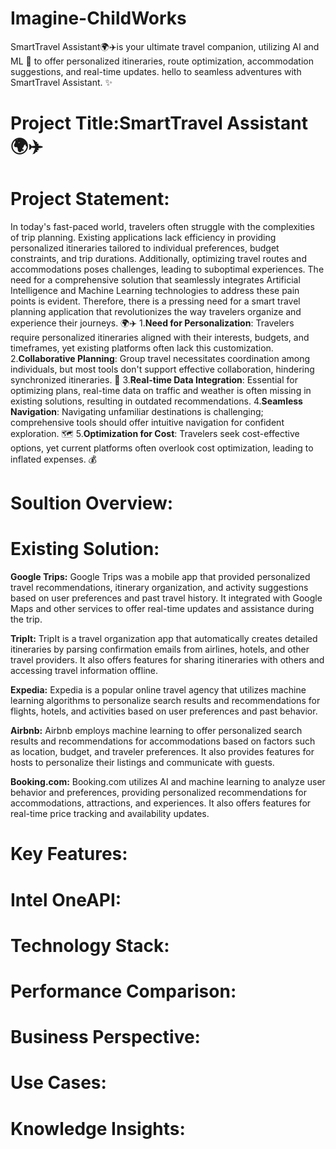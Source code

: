 # Imagine-ChildWorks
SmartTravel Assistant🌍✈️is your ultimate travel companion, utilizing AI and ML 🤖 to offer personalized itineraries, route optimization, accommodation suggestions, and real-time updates. hello to seamless adventures with SmartTravel Assistant. ✨
# Project Title:SmartTravel Assistant🌍✈️
# Project Statement:
  In today's fast-paced world, travelers often struggle with the complexities of trip planning. Existing applications lack efficiency in providing personalized itineraries tailored to individual preferences, budget constraints, and trip durations. Additionally, optimizing travel routes and accommodations poses challenges, leading to suboptimal experiences. The need for a comprehensive solution that seamlessly integrates Artificial Intelligence and Machine Learning technologies to address these pain points is evident. Therefore, there is a pressing need for a smart travel planning application that revolutionizes the way travelers organize and experience their journeys. 🌍✈️
  1.**Need for Personalization**: Travelers require personalized itineraries aligned with their interests, budgets, and timeframes, yet existing platforms often lack this customization. 
  2.**Collaborative Planning**: Group travel necessitates coordination among individuals, but most tools don't support effective collaboration, hindering synchronized itineraries. 🤝
  3.**Real-time Data Integration**: Essential for optimizing plans, real-time data on traffic and weather is often missing in existing solutions, resulting in outdated recommendations. 
  4.**Seamless Navigation**: Navigating unfamiliar destinations is challenging; comprehensive tools should offer intuitive navigation for confident exploration. 🗺️
  5.**Optimization for Cost**: Travelers seek cost-effective options, yet current platforms often overlook cost optimization, leading to inflated expenses. 💰
# Soultion Overview:

# Existing Solution:
**Google Trips:** Google Trips was a mobile app that provided personalized travel recommendations, itinerary organization, and activity suggestions based on user preferences and past travel history. It integrated with Google Maps and other services to offer real-time updates and assistance during the trip.

**TripIt:** TripIt is a travel organization app that automatically creates detailed itineraries by parsing confirmation emails from airlines, hotels, and other travel providers. It also offers features for sharing itineraries with others and accessing travel information offline.

**Expedia:** Expedia is a popular online travel agency that utilizes machine learning algorithms to personalize search results and recommendations for flights, hotels, and activities based on user preferences and past behavior.

**Airbnb:** Airbnb employs machine learning to offer personalized search results and recommendations for accommodations based on factors such as location, budget, and traveler preferences. It also provides features for hosts to personalize their listings and communicate with guests.

**Booking.com:** Booking.com utilizes AI and machine learning to analyze user behavior and preferences, providing personalized recommendations for accommodations, attractions, and experiences. It also offers features for real-time price tracking and availability updates.

# Key Features:

# Intel OneAPI:

# Technology Stack:
# Performance Comparison:
# Business Perspective:
# Use Cases:
# Knowledge Insights:
